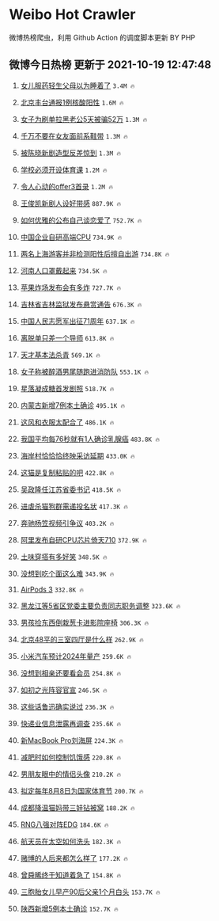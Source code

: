 # Weibo Hot Crawler 



微博热榜爬虫，利用 Github Action 的调度脚本更新 BY PHP 


## 微博今日热榜 更新于 2021-10-19 12:47:48 
1. [女儿服药轻生父母以为睡着了](https://s.weibo.com/weibo?q=%23%E5%A5%B3%E5%84%BF%E6%9C%8D%E8%8D%AF%E8%BD%BB%E7%94%9F%E7%88%B6%E6%AF%8D%E4%BB%A5%E4%B8%BA%E7%9D%A1%E7%9D%80%E4%BA%86%23&Refer=top) `3.4M 🔥` 

1. [北京丰台通报1例核酸阳性](https://s.weibo.com/weibo?q=%23%E5%8C%97%E4%BA%AC%E4%B8%B0%E5%8F%B0%E9%80%9A%E6%8A%A51%E4%BE%8B%E6%A0%B8%E9%85%B8%E9%98%B3%E6%80%A7%23&Refer=top) `1.6M 🔥` 

1. [女子为刷单拉黑老公5天被骗52万](https://s.weibo.com/weibo?q=%23%E5%A5%B3%E5%AD%90%E4%B8%BA%E5%88%B7%E5%8D%95%E6%8B%89%E9%BB%91%E8%80%81%E5%85%AC5%E5%A4%A9%E8%A2%AB%E9%AA%9752%E4%B8%87%23&Refer=top) `1.3M 🔥` 

1. [千万不要在女友面前系鞋带](https://s.weibo.com/weibo?q=%23%E5%8D%83%E4%B8%87%E4%B8%8D%E8%A6%81%E5%9C%A8%E5%A5%B3%E5%8F%8B%E9%9D%A2%E5%89%8D%E7%B3%BB%E9%9E%8B%E5%B8%A6%23&Refer=top) `1.3M 🔥` 

1. [被陈晓新剧造型反差惊到](https://s.weibo.com/weibo?q=%23%E8%A2%AB%E9%99%88%E6%99%93%E6%96%B0%E5%89%A7%E9%80%A0%E5%9E%8B%E5%8F%8D%E5%B7%AE%E6%83%8A%E5%88%B0%23&Refer=top) `1.3M 🔥` 

1. [学校必须开设体育课](https://s.weibo.com/weibo?q=%23%E5%AD%A6%E6%A0%A1%E5%BF%85%E9%A1%BB%E5%BC%80%E8%AE%BE%E4%BD%93%E8%82%B2%E8%AF%BE%23&Refer=top) `1.2M 🔥` 

1. [令人心动的offer3首录](https://s.weibo.com/weibo?q=%23%E4%BB%A4%E4%BA%BA%E5%BF%83%E5%8A%A8%E7%9A%84offer3%E9%A6%96%E5%BD%95%23&Refer=top) `1.2M 🔥` 

1. [王俊凯新剧人设好带感](https://s.weibo.com/weibo?q=%23%E7%8E%8B%E4%BF%8A%E5%87%AF%E6%96%B0%E5%89%A7%E4%BA%BA%E8%AE%BE%E5%A5%BD%E5%B8%A6%E6%84%9F%23&Refer=top) `887.9K 🔥` 

1. [如何优雅的公布自己谈恋爱了](https://s.weibo.com/weibo?q=%23%E5%A6%82%E4%BD%95%E4%BC%98%E9%9B%85%E7%9A%84%E5%85%AC%E5%B8%83%E8%87%AA%E5%B7%B1%E8%B0%88%E6%81%8B%E7%88%B1%E4%BA%86%23&Refer=top) `752.7K 🔥` 

1. [中国企业自研高端CPU](https://s.weibo.com/weibo?q=%23%E4%B8%AD%E5%9B%BD%E4%BC%81%E4%B8%9A%E8%87%AA%E7%A0%94%E9%AB%98%E7%AB%AFCPU%23&Refer=top) `734.9K 🔥` 

1. [两名上海游客并非检测阳性后擅自出游](https://s.weibo.com/weibo?q=%23%E4%B8%A4%E5%90%8D%E4%B8%8A%E6%B5%B7%E6%B8%B8%E5%AE%A2%E5%B9%B6%E9%9D%9E%E6%A3%80%E6%B5%8B%E9%98%B3%E6%80%A7%E5%90%8E%E6%93%85%E8%87%AA%E5%87%BA%E6%B8%B8%23&Refer=top) `734.8K 🔥` 

1. [河南人口罩戴起来](https://s.weibo.com/weibo?q=%23%E6%B2%B3%E5%8D%97%E4%BA%BA%E5%8F%A3%E7%BD%A9%E6%88%B4%E8%B5%B7%E6%9D%A5%23&Refer=top) `734.5K 🔥` 

1. [苹果炸场发布会有多炸](https://s.weibo.com/weibo?q=%23%E8%8B%B9%E6%9E%9C%E7%82%B8%E5%9C%BA%E5%8F%91%E5%B8%83%E4%BC%9A%E6%9C%89%E5%A4%9A%E7%82%B8%23&Refer=top) `727.7K 🔥` 

1. [吉林省吉林监狱发布悬赏通告](https://s.weibo.com/weibo?q=%23%E5%90%89%E6%9E%97%E7%9C%81%E5%90%89%E6%9E%97%E7%9B%91%E7%8B%B1%E5%8F%91%E5%B8%83%E6%82%AC%E8%B5%8F%E9%80%9A%E5%91%8A%23&Refer=top) `676.3K 🔥` 

1. [中国人民志愿军出征71周年](https://s.weibo.com/weibo?q=%23%E4%B8%AD%E5%9B%BD%E4%BA%BA%E6%B0%91%E5%BF%97%E6%84%BF%E5%86%9B%E5%87%BA%E5%BE%8171%E5%91%A8%E5%B9%B4%23&Refer=top) `637.1K 🔥` 

1. [离脱单只差一个导师](https://s.weibo.com/weibo?q=%23%E7%A6%BB%E8%84%B1%E5%8D%95%E5%8F%AA%E5%B7%AE%E4%B8%80%E4%B8%AA%E5%AF%BC%E5%B8%88%23&Refer=top) `613.8K 🔥` 

1. [天才基本法杀青](https://s.weibo.com/weibo?q=%23%E5%A4%A9%E6%89%8D%E5%9F%BA%E6%9C%AC%E6%B3%95%E6%9D%80%E9%9D%92%23&Refer=top) `569.1K 🔥` 

1. [女子称被醉酒男尾随跑进消防队](https://s.weibo.com/weibo?q=%23%E5%A5%B3%E5%AD%90%E7%A7%B0%E8%A2%AB%E9%86%89%E9%85%92%E7%94%B7%E5%B0%BE%E9%9A%8F%E8%B7%91%E8%BF%9B%E6%B6%88%E9%98%B2%E9%98%9F%23&Refer=top) `553.1K 🔥` 

1. [星落凝成糖首发剧照](https://s.weibo.com/weibo?q=%23%E6%98%9F%E8%90%BD%E5%87%9D%E6%88%90%E7%B3%96%E9%A6%96%E5%8F%91%E5%89%A7%E7%85%A7%23&Refer=top) `518.7K 🔥` 

1. [内蒙古新增7例本土确诊](https://s.weibo.com/weibo?q=%23%E5%86%85%E8%92%99%E5%8F%A4%E6%96%B0%E5%A2%9E7%E4%BE%8B%E6%9C%AC%E5%9C%9F%E7%A1%AE%E8%AF%8A%23&Refer=top) `495.1K 🔥` 

1. [这风和衣服太配合了](https://s.weibo.com/weibo?q=%23%E8%BF%99%E9%A3%8E%E5%92%8C%E8%A1%A3%E6%9C%8D%E5%A4%AA%E9%85%8D%E5%90%88%E4%BA%86%23&Refer=top) `486.1K 🔥` 

1. [我国平均每76秒就有1人确诊乳腺癌](https://s.weibo.com/weibo?q=%23%E6%88%91%E5%9B%BD%E5%B9%B3%E5%9D%87%E6%AF%8F76%E7%A7%92%E5%B0%B1%E6%9C%891%E4%BA%BA%E7%A1%AE%E8%AF%8A%E4%B9%B3%E8%85%BA%E7%99%8C%23&Refer=top) `483.8K 🔥` 

1. [海岸村恰恰恰终映采访延期](https://s.weibo.com/weibo?q=%23%E6%B5%B7%E5%B2%B8%E6%9D%91%E6%81%B0%E6%81%B0%E6%81%B0%E7%BB%88%E6%98%A0%E9%87%87%E8%AE%BF%E5%BB%B6%E6%9C%9F%23&Refer=top) `433.0K 🔥` 

1. [这猫是复制粘贴的吧](https://s.weibo.com/weibo?q=%23%E8%BF%99%E7%8C%AB%E6%98%AF%E5%A4%8D%E5%88%B6%E7%B2%98%E8%B4%B4%E7%9A%84%E5%90%A7%23&Refer=top) `422.8K 🔥` 

1. [吴政隆任江苏省委书记](https://s.weibo.com/weibo?q=%23%E5%90%B4%E6%94%BF%E9%9A%86%E4%BB%BB%E6%B1%9F%E8%8B%8F%E7%9C%81%E5%A7%94%E4%B9%A6%E8%AE%B0%23&Refer=top) `418.5K 🔥` 

1. [进虐杀猫狗群需递投名状](https://s.weibo.com/weibo?q=%23%E8%BF%9B%E8%99%90%E6%9D%80%E7%8C%AB%E7%8B%97%E7%BE%A4%E9%9C%80%E9%80%92%E6%8A%95%E5%90%8D%E7%8A%B6%23&Refer=top) `417.3K 🔥` 

1. [奔驰杨笠视频引争议](https://s.weibo.com/weibo?q=%23%E5%A5%94%E9%A9%B0%E6%9D%A8%E7%AC%A0%E8%A7%86%E9%A2%91%E5%BC%95%E4%BA%89%E8%AE%AE%23&Refer=top) `403.2K 🔥` 

1. [阿里发布自研CPU芯片倚天710](https://s.weibo.com/weibo?q=%E9%98%BF%E9%87%8C%E5%8F%91%E5%B8%83%E8%87%AA%E7%A0%94CPU%E8%8A%AF%E7%89%87%E5%80%9A%E5%A4%A9710&Refer=top) `372.9K 🔥` 

1. [土味穿搭有多好笑](https://s.weibo.com/weibo?q=%23%E5%9C%9F%E5%91%B3%E7%A9%BF%E6%90%AD%E6%9C%89%E5%A4%9A%E5%A5%BD%E7%AC%91%23&Refer=top) `348.5K 🔥` 

1. [没想到吃个面这么难](https://s.weibo.com/weibo?q=%23%E6%B2%A1%E6%83%B3%E5%88%B0%E5%90%83%E4%B8%AA%E9%9D%A2%E8%BF%99%E4%B9%88%E9%9A%BE%23&Refer=top) `343.9K 🔥` 

1. [AirPods 3](https://s.weibo.com/weibo?q=AirPods%203&Refer=top) `332.8K 🔥` 

1. [黑龙江等5省区党委主要负责同志职务调整](https://s.weibo.com/weibo?q=%E9%BB%91%E9%BE%99%E6%B1%9F%E7%AD%895%E7%9C%81%E5%8C%BA%E5%85%9A%E5%A7%94%E4%B8%BB%E8%A6%81%E8%B4%9F%E8%B4%A3%E5%90%8C%E5%BF%97%E8%81%8C%E5%8A%A1%E8%B0%83%E6%95%B4&Refer=top) `323.6K 🔥` 

1. [男孩捡东西倒栽葱卡进影院座椅](https://s.weibo.com/weibo?q=%23%E7%94%B7%E5%AD%A9%E6%8D%A1%E4%B8%9C%E8%A5%BF%E5%80%92%E6%A0%BD%E8%91%B1%E5%8D%A1%E8%BF%9B%E5%BD%B1%E9%99%A2%E5%BA%A7%E6%A4%85%23&Refer=top) `306.3K 🔥` 

1. [北京48平的三室四厅是什么样](https://s.weibo.com/weibo?q=%23%E5%8C%97%E4%BA%AC48%E5%B9%B3%E7%9A%84%E4%B8%89%E5%AE%A4%E5%9B%9B%E5%8E%85%E6%98%AF%E4%BB%80%E4%B9%88%E6%A0%B7%23&Refer=top) `262.9K 🔥` 

1. [小米汽车预计2024年量产](https://s.weibo.com/weibo?q=%23%E5%B0%8F%E7%B1%B3%E6%B1%BD%E8%BD%A6%E9%A2%84%E8%AE%A12024%E5%B9%B4%E9%87%8F%E4%BA%A7%23&Refer=top) `259.6K 🔥` 

1. [没想到相亲还要看会员](https://s.weibo.com/weibo?q=%23%E6%B2%A1%E6%83%B3%E5%88%B0%E7%9B%B8%E4%BA%B2%E8%BF%98%E8%A6%81%E7%9C%8B%E4%BC%9A%E5%91%98%23&Refer=top) `254.8K 🔥` 

1. [如初之光阵容官宣](https://s.weibo.com/weibo?q=%23%E5%A6%82%E5%88%9D%E4%B9%8B%E5%85%89%E9%98%B5%E5%AE%B9%E5%AE%98%E5%AE%A3%23&Refer=top) `246.5K 🔥` 

1. [这些话鲁迅确实说过](https://s.weibo.com/weibo?q=%23%E8%BF%99%E4%BA%9B%E8%AF%9D%E9%B2%81%E8%BF%85%E7%A1%AE%E5%AE%9E%E8%AF%B4%E8%BF%87%23&Refer=top) `236.3K 🔥` 

1. [快递业信息泄露再调查](https://s.weibo.com/weibo?q=%23%E5%BF%AB%E9%80%92%E4%B8%9A%E4%BF%A1%E6%81%AF%E6%B3%84%E9%9C%B2%E5%86%8D%E8%B0%83%E6%9F%A5%23&Refer=top) `235.6K 🔥` 

1. [新MacBook Pro刘海屏](https://s.weibo.com/weibo?q=%E6%96%B0MacBook%20Pro%E5%88%98%E6%B5%B7%E5%B1%8F&Refer=top) `224.3K 🔥` 

1. [减肥时如何控制饥饿感](https://s.weibo.com/weibo?q=%23%E5%87%8F%E8%82%A5%E6%97%B6%E5%A6%82%E4%BD%95%E6%8E%A7%E5%88%B6%E9%A5%A5%E9%A5%BF%E6%84%9F%23&Refer=top) `220.8K 🔥` 

1. [男朋友眼中的情侣头像](https://s.weibo.com/weibo?q=%23%E7%94%B7%E6%9C%8B%E5%8F%8B%E7%9C%BC%E4%B8%AD%E7%9A%84%E6%83%85%E4%BE%A3%E5%A4%B4%E5%83%8F%23&Refer=top) `210.2K 🔥` 

1. [拟定每年8月8日为国家体育节](https://s.weibo.com/weibo?q=%23%E6%8B%9F%E5%AE%9A%E6%AF%8F%E5%B9%B48%E6%9C%888%E6%97%A5%E4%B8%BA%E5%9B%BD%E5%AE%B6%E4%BD%93%E8%82%B2%E8%8A%82%23&Refer=top) `200.7K 🔥` 

1. [成都降温猫妈带三娃钻被窝](https://s.weibo.com/weibo?q=%23%E6%88%90%E9%83%BD%E9%99%8D%E6%B8%A9%E7%8C%AB%E5%A6%88%E5%B8%A6%E4%B8%89%E5%A8%83%E9%92%BB%E8%A2%AB%E7%AA%9D%23&Refer=top) `188.2K 🔥` 

1. [RNG八强对阵EDG](https://s.weibo.com/weibo?q=%23RNG%E5%85%AB%E5%BC%BA%E5%AF%B9%E9%98%B5EDG%23&Refer=top) `184.6K 🔥` 

1. [航天员在太空如何洗头](https://s.weibo.com/weibo?q=%23%E8%88%AA%E5%A4%A9%E5%91%98%E5%9C%A8%E5%A4%AA%E7%A9%BA%E5%A6%82%E4%BD%95%E6%B4%97%E5%A4%B4%23&Refer=top) `182.3K 🔥` 

1. [赌博的人后来都怎么样了](https://s.weibo.com/weibo?q=%23%E8%B5%8C%E5%8D%9A%E7%9A%84%E4%BA%BA%E5%90%8E%E6%9D%A5%E9%83%BD%E6%80%8E%E4%B9%88%E6%A0%B7%E4%BA%86%23&Refer=top) `177.2K 🔥` 

1. [曾舜晞终于知道着急了](https://s.weibo.com/weibo?q=%23%E6%9B%BE%E8%88%9C%E6%99%9E%E7%BB%88%E4%BA%8E%E7%9F%A5%E9%81%93%E7%9D%80%E6%80%A5%E4%BA%86%23&Refer=top) `154.8K 🔥` 

1. [三胞胎女儿早产90后父亲1个月白头](https://s.weibo.com/weibo?q=%23%E4%B8%89%E8%83%9E%E8%83%8E%E5%A5%B3%E5%84%BF%E6%97%A9%E4%BA%A790%E5%90%8E%E7%88%B6%E4%BA%B21%E4%B8%AA%E6%9C%88%E7%99%BD%E5%A4%B4%23&Refer=top) `153.7K 🔥` 

1. [陕西新增5例本土确诊](https://s.weibo.com/weibo?q=%23%E9%99%95%E8%A5%BF%E6%96%B0%E5%A2%9E5%E4%BE%8B%E6%9C%AC%E5%9C%9F%E7%A1%AE%E8%AF%8A%23&Refer=top) `152.7K 🔥` 

